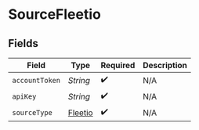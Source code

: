 # SourceFleetio


## Fields

| Field                                     | Type                                      | Required                                  | Description                               |
| ----------------------------------------- | ----------------------------------------- | ----------------------------------------- | ----------------------------------------- |
| `accountToken`                            | *String*                                  | :heavy_check_mark:                        | N/A                                       |
| `apiKey`                                  | *String*                                  | :heavy_check_mark:                        | N/A                                       |
| `sourceType`                              | [Fleetio](../../models/shared/Fleetio.md) | :heavy_check_mark:                        | N/A                                       |